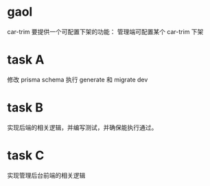 # gaol

car-trim 要提供一个可配置下架的功能：
管理端可配置某个 car-trim 下架

# task A

修改 prisma schema
执行 generate 和 migrate dev

# task B

实现后端的相关逻辑，并编写测试，并确保能执行通过。

# task C

实现管理后台前端的相关逻辑
